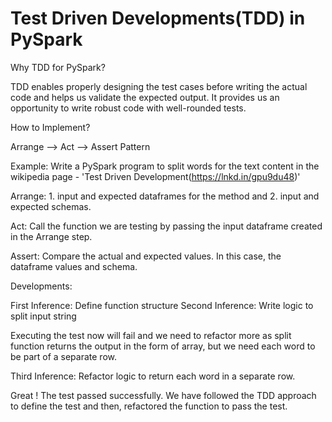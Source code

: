 # Test Driven Developments(TDD) in PySpark

Why TDD for PySpark?

TDD enables properly designing the test cases before writing the actual code and helps us validate the expected output. It provides us an opportunity to write robust code with well-rounded tests.

How to Implement?

Arrange —> Act —> Assert Pattern

Example: Write a PySpark program to split words for the text content in the wikipedia page - 'Test Driven Development(https://lnkd.in/gpu9du48)'

Arrange: 1. input and expected dataframes for the method and 2. input and expected schemas.

Act: Call the function we are testing by passing the input dataframe created in the Arrange step.

Assert: Compare the actual and expected values. In this case, the dataframe values and schema.

Developments:

First Inference: Define function structure
Second Inference: Write logic to split input string

Executing the test now will fail and we need to refactor more as split function returns the output in the form of array, but we need each word to be part of a separate row.

Third Inference: Refactor logic to return each word in a separate row.

Great ! The test passed successfully. We have followed the TDD approach to define the test and then, refactored the function to pass the test.
